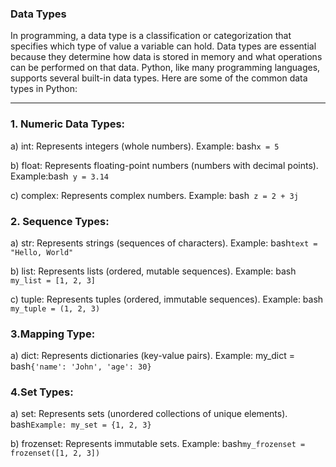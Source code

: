 ### Data Types

In programming, a data type is a classification or categorization that specifies which type of value a variable can hold. Data types are essential because they determine how data is stored in memory and what operations can be performed on that data. Python, like many programming languages, supports several built-in data types. Here are some of the common data types in Python:

-----------------------------------------------------------------------------------------------------------------------------------------------------------

### 1. Numeric Data Types:

a) int: Represents integers (whole numbers). Example: bash````x = 5````

b) float: Represents floating-point numbers (numbers with decimal points). Example:bash```` y = 3.14````

c) complex: Represents complex numbers. Example: bash```` z = 2 + 3j````


### 2. Sequence Types:

a) str: Represents strings (sequences of characters). Example: bash````text = "Hello, World"````

b) list: Represents lists (ordered, mutable sequences). Example: bash```` my_list = [1, 2, 3]````

c) tuple: Represents tuples (ordered, immutable sequences). Example: bash```` my_tuple = (1, 2, 3)````

### 3.Mapping Type:

a) dict: Represents dictionaries (key-value pairs). Example: my_dict =  bash````{'name': 'John', 'age': 30}````


### 4.Set Types:

a) set: Represents sets (unordered collections of unique elements). bash````Example: my_set = {1, 2, 3}````

b) frozenset: Represents immutable sets. Example: bash````my_frozenset = frozenset([1, 2, 3])````